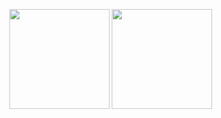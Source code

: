  <div>
  <img height="180em" src="https://github-readme-stats.vercel.app/api?username=augustowtg&theme=algolia&include_all_commits=true&count_private=true"/>
  <img height="180em" src="https://github-readme-stats.vercel.app/api/top-langs/?username=augustowtg&theme=algolia&layout=compact"/>
<div>
